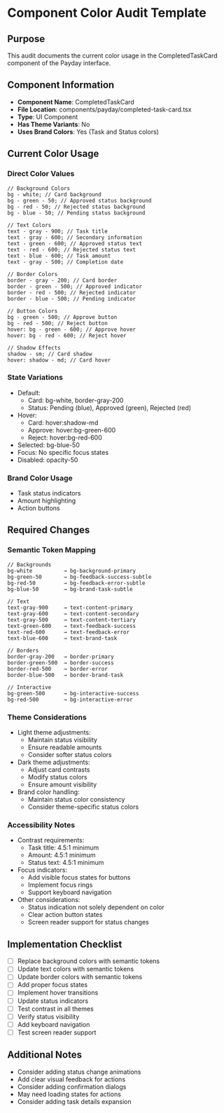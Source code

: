 # Component Color Audit Template

## Purpose

This audit documents the current color usage in the CompletedTaskCard component of the Payday interface.

## Component Information

- **Component Name**: CompletedTaskCard
- **File Location**: components/payday/completed-task-card.tsx
- **Type**: UI Component
- **Has Theme Variants**: No
- **Uses Brand Colors**: Yes (Task and Status colors)

## Current Color Usage

### Direct Color Values

```tsx
// Background Colors
bg - white; // Card background
bg - green - 50; // Approved status background
bg - red - 50; // Rejected status background
bg - blue - 50; // Pending status background

// Text Colors
text - gray - 900; // Task title
text - gray - 600; // Secondary information
text - green - 600; // Approved status text
text - red - 600; // Rejected status text
text - blue - 600; // Task amount
text - gray - 500; // Completion date

// Border Colors
border - gray - 200; // Card border
border - green - 500; // Approved indicator
border - red - 500; // Rejected indicator
border - blue - 500; // Pending indicator

// Button Colors
bg - green - 500; // Approve button
bg - red - 500; // Reject button
hover: bg - green - 600; // Approve hover
hover: bg - red - 600; // Reject hover

// Shadow Effects
shadow - sm; // Card shadow
hover: shadow - md; // Card hover
```

### State Variations

- Default:
  - Card: bg-white, border-gray-200
  - Status: Pending (blue), Approved (green), Rejected (red)
- Hover:
  - Card: hover:shadow-md
  - Approve: hover:bg-green-600
  - Reject: hover:bg-red-600
- Selected: bg-blue-50
- Focus: No specific focus states
- Disabled: opacity-50

### Brand Color Usage

- Task status indicators
- Amount highlighting
- Action buttons

## Required Changes

### Semantic Token Mapping

```tsx
// Backgrounds
bg-white          → bg-background-primary
bg-green-50       → bg-feedback-success-subtle
bg-red-50         → bg-feedback-error-subtle
bg-blue-50        → bg-brand-task-subtle

// Text
text-gray-900     → text-content-primary
text-gray-600     → text-content-secondary
text-gray-500     → text-content-tertiary
text-green-600    → text-feedback-success
text-red-600      → text-feedback-error
text-blue-600     → text-brand-task

// Borders
border-gray-200   → border-primary
border-green-500  → border-success
border-red-500    → border-error
border-blue-500   → border-brand-task

// Interactive
bg-green-500      → bg-interactive-success
bg-red-500        → bg-interactive-error
```

### Theme Considerations

- Light theme adjustments:
  - Maintain status visibility
  - Ensure readable amounts
  - Consider softer status colors
- Dark theme adjustments:
  - Adjust card contrasts
  - Modify status colors
  - Ensure amount visibility
- Brand color handling:
  - Maintain status color consistency
  - Consider theme-specific status colors

### Accessibility Notes

- Contrast requirements:
  - Task title: 4.5:1 minimum
  - Amount: 4.5:1 minimum
  - Status text: 4.5:1 minimum
- Focus indicators:
  - Add visible focus states for buttons
  - Implement focus rings
  - Support keyboard navigation
- Other considerations:
  - Status indication not solely dependent on color
  - Clear action button states
  - Screen reader support for status changes

## Implementation Checklist

- [ ] Replace background colors with semantic tokens
- [ ] Update text colors with semantic tokens
- [ ] Update border colors with semantic tokens
- [ ] Add proper focus states
- [ ] Implement hover transitions
- [ ] Update status indicators
- [ ] Test contrast in all themes
- [ ] Verify status visibility
- [ ] Add keyboard navigation
- [ ] Test screen reader support

## Additional Notes

- Consider adding status change animations
- Add clear visual feedback for actions
- Consider adding confirmation dialogs
- May need loading states for actions
- Consider adding task details expansion
